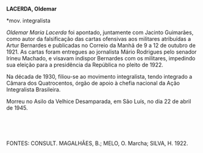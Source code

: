 **LACERDA, Oldemar**

\*mov. integralista

*Oldemar Maria Lacerda* foi apontado, juntamente com Jacinto Guimarães,
como autor da falsificação das cartas ofensivas aos militares atribuídas
a Artur Bernardes e publicadas no Correio da Manhã de 9 a 12 de outubro
de 1921. As cartas foram entregues ao jornalista Mário Rodrigues pelo
senador Irineu Machado, e visavam indispor Bernardes com os militares,
impedindo sua eleição para a presidência da República no pleito de 1922.

Na década de 1930, filiou-se ao movimento integralista, tendo integrado
a Câmara dos Quatrocentos, órgão de apoio à chefia nacional da Ação
Integralista Brasileira.

Morreu no Asilo da Velhice Desamparada, em São Luís, no dia 22 de abril
de 1945.

 

 

FONTES: CONSULT. MAGALHÃES, B.; MELO, O. Marcha; SILVA, H. 1922.

 

